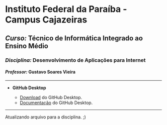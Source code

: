 # Instituto Federal da Paraíba - Campus Cajazeiras

## *Curso:* Técnico de Informática Integrado ao Ensino Médio

### *Disciplina:* Desenvolvimento de Aplicações para Internet

#### *Professor:* Gustavo Soares Vieira

<hr>

* **GitHub Desktop**

  * [Download](https://desktop.github.com/) do GitHub Desktop.
  * [Documentação](https://docs.github.com/pt/desktop) do GitHub Desktop.

<hr>

Atualizando arquivo para a disciplina. ;)
  
